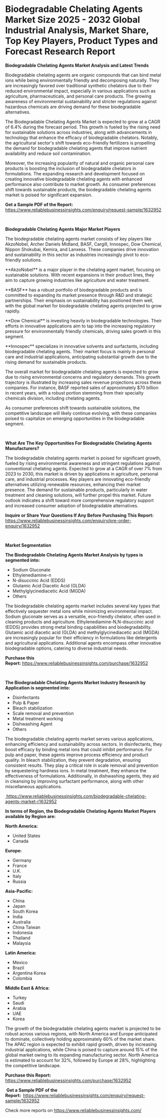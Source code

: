 <p><h1>Biodegradable Chelating Agents Market Size 2025 - 2032 Global Industrial Analysis, Market Share, Top Key Players, Product Types and Forecast Research Report</h1></p><p><strong>Biodegradable Chelating Agents Market Analysis and Latest Trends</strong></p>
<p><p>Biodegradable chelating agents are organic compounds that can bind metal ions while being environmentally friendly and decomposing naturally. They are increasingly favored over traditional synthetic chelators due to their reduced environmental impact, especially in various applications such as agriculture, pharmaceuticals, and personal care products. The growing awareness of environmental sustainability and stricter regulations against hazardous chemicals are driving demand for these biodegradable alternatives.</p><p>The Biodegradable Chelating Agents Market is expected to grow at a CAGR of 6.4% during the forecast period. This growth is fueled by the rising need for sustainable solutions across industries, along with advancements in technology that enhance the efficacy of biodegradable chelators. Notably, the agricultural sector's shift towards eco-friendly fertilizers is propelling the demand for biodegradable chelating agents that improve nutrient availability and reduce soil contamination.</p><p>Moreover, the increasing popularity of natural and organic personal care products is boosting the inclusion of biodegradable chelators in formulations. The expanding research and development focused on creating innovative biodegradable chelating agents with enhanced performance also contribute to market growth. As consumer preferences shift towards sustainable products, the biodegradable chelating agents market is poised for significant expansion.</p></p>
<p><strong>Get a Sample PDF of the Report:&nbsp;</strong> <a href="https://www.reliablebusinessinsights.com/enquiry/request-sample/1632952?utm_campaign=3384&utm_medium=2&utm_source=Github&utm_content=ia&utm_term=02042025&utm_id=biodegradable-chelating-agents">https://www.reliablebusinessinsights.com/enquiry/request-sample/1632952</a></p>
<p>&nbsp;</p>
<p><strong>Biodegradable Chelating Agents Major Market Players</strong></p>
<p><p>The biodegradable chelating agents market consists of key players like AkzoNobel, Archer Daniels Midland, BASF, Cargill, Innospec, Dow Chemical, Nippon Shokubai, Kemira, and Lanxess. These companies drive innovation and sustainability in this sector as industries increasingly pivot to eco-friendly solutions.</p><p>**AkzoNobel** is a major player in the chelating agent market, focusing on sustainable solutions. With recent expansions in their product lines, they aim to capture growing industries like agriculture and water treatment.</p><p>**BASF** has a robust portfolio of biodegradable products and is committed to expanding its market presence through R&D and strategic partnerships. Their emphasis on sustainability has positioned them well, with the global market for biodegradable chelating agents projected to grow rapidly.</p><p>**Dow Chemical** is investing heavily in biodegradable technologies. Their efforts in innovative applications aim to tap into the increasing regulatory pressure for environmentally friendly chemicals, driving sales growth in this segment.</p><p>**Innospec** specializes in innovative solvents and surfactants, including biodegradable chelating agents. Their market focus is mainly in personal care and industrial applications, anticipating substantial growth due to the rising demand for sustainable products.</p><p>The overall market for biodegradable chelating agents is expected to grow due to rising environmental concerns and regulatory demands. This growth trajectory is illustrated by increasing sales revenue projections across these companies. For instance, BASF reported sales of approximately $70 billion in recent years, with a robust portion stemming from their specialty chemicals division, including chelating agents.</p><p>As consumer preferences shift towards sustainable solutions, the competitive landscape will likely continue evolving, with these companies poised to capitalize on emerging opportunities in the biodegradable segment.</p></p>
<p>&nbsp;</p>
<p><strong>What Are The Key Opportunities For Biodegradable Chelating Agents Manufacturers?</strong></p>
<p><p>The biodegradable chelating agents market is poised for significant growth, fueled by rising environmental awareness and stringent regulations against conventional chelating agents. Expected to grow at a CAGR of over 7% from 2023 to 2030, this market is driven by applications in agriculture, personal care, and industrial processes. Key players are innovating eco-friendly alternatives utilizing renewable resources, enhancing their market presence. The demand for sustainable products, particularly in water treatment and cleaning solutions, will further propel this market. Future outlook indicates a shift toward more comprehensive regulatory support and increased consumer adoption of biodegradable alternatives.</p></p>
<p><strong>Inquire or Share Your Questions If Any Before Purchasing This Report:</strong> <a href="https://www.reliablebusinessinsights.com/enquiry/pre-order-enquiry/1632952?utm_campaign=3384&utm_medium=2&utm_source=Github&utm_content=ia&utm_term=02042025&utm_id=biodegradable-chelating-agents">https://www.reliablebusinessinsights.com/enquiry/pre-order-enquiry/1632952</a></p>
<p>&nbsp;</p>
<p><strong>Market Segmentation</strong></p>
<p><strong>The Biodegradable Chelating Agents Market Analysis by types is segmented into:</strong></p>
<p><ul><li>Sodium Gluconate</li><li>Ethylenediamine-n</li><li>N-disuccinic Acid (EDDS)</li><li>Glutamic Acid Diacetic Acid (GLDA)</li><li>Methylglycinediacetic Acid (MGDA)</li><li>Others</li></ul></p>
<p><p>The biodegradable chelating agents market includes several key types that effectively sequester metal ions while minimizing environmental impact. Sodium gluconate serves as a versatile, eco-friendly chelator, often used in cleaning products and agriculture. Ethylenediamine-N,N-disuccinic acid (EDDS) provides strong metal binding capabilities and biodegradability. Glutamic acid diacetic acid (GLDA) and methylglycinediacetic acid (MGDA) are increasingly popular for their efficiency in formulations like detergents and agricultural applications. Additional agents encompass other innovative biodegradable options, catering to diverse industrial needs.</p></p>
<p><strong>Purchase this Report:&nbsp;</strong><a href="https://www.reliablebusinessinsights.com/purchase/1632952?utm_campaign=3384&utm_medium=2&utm_source=Github&utm_content=ia&utm_term=02042025&utm_id=biodegradable-chelating-agents">https://www.reliablebusinessinsights.com/purchase/1632952</a></p>
<p>&nbsp;</p>
<p><strong>The Biodegradable Chelating Agents Market Industry Research by Application is segmented into:</strong></p>
<p><ul><li>Disinfectants</li><li>Pulp & Paper</li><li>Bleach stabilization</li><li>Scale removal and prevention</li><li>Metal treatment working</li><li>Dishwashing Agent</li><li>Others</li></ul></p>
<p><p>The biodegradable chelating agents market serves various applications, enhancing efficiency and sustainability across sectors. In disinfectants, they boost efficacy by binding metal ions that could inhibit performance. For pulp and paper, these agents improve process efficiency and product quality. In bleach stabilization, they prevent degradation, ensuring consistent results. They play a critical role in scale removal and prevention by sequestering hardness ions. In metal treatment, they enhance the effectiveness of formulations. Additionally, in dishwashing agents, they aid in cleansing by improving surfactant performance, along with other miscellaneous applications.</p></p>
<p><a href="https://www.reliablebusinessinsights.com/biodegradable-chelating-agents-market-r1632952?utm_campaign=3384&utm_medium=2&utm_source=Github&utm_content=ia&utm_term=02042025&utm_id=biodegradable-chelating-agents">&nbsp;https://www.reliablebusinessinsights.com/biodegradable-chelating-agents-market-r1632952</a></p>
<p><strong>In terms of Region, the Biodegradable Chelating Agents Market Players available by Region are:</strong></p>
<p>
    <p> <strong> North America: </strong>
        <ul>
            <li>United States</li>
            <li>Canada</li>
        </ul>
        </p> 
    <p> <strong> Europe: </strong>
        <ul>
            <li>Germany</li>
            <li>France</li>
            <li>U.K.</li>
            <li>Italy</li>
            <li>Russia</li>
        </ul>
        </p> 
    <p> <strong> Asia-Pacific: </strong>
        <ul>
            <li>China</li>
            <li>Japan</li>
            <li>South Korea</li>
            <li>India</li>
            <li>Australia</li>
            <li>China Taiwan</li>
            <li>Indonesia</li>
            <li>Thailand</li>
            <li>Malaysia</li>
        </ul>
        </p> 
    <p> <strong> Latin America: </strong>
        <ul>
            <li>Mexico</li>
            <li>Brazil</li>
            <li>Argentina Korea</li>
            <li>Colombia</li>
        </ul>
        </p> 
    <p> <strong> Middle East & Africa: </strong>
        <ul>
            <li>Turkey</li>
            <li>Saudi</li>
            <li>Arabia</li>
            <li>UAE</li>
            <li>Korea</li>
        </ul>
    </p>
    </p>
<p><p>The growth of the biodegradable chelating agents market is projected to be robust across various regions, with North America and Europe anticipated to dominate, collectively holding approximately 60% of the market share. The APAC region is expected to exhibit rapid growth, driven by increasing industrial applications, while China is poised to capture around 15% of the global market owing to its expanding manufacturing sector. North America is estimated to account for 32%, followed by Europe at 28%, highlighting the competitive landscape.</p></p>
<p><strong>Purchase this Report: </strong><a href="https://www.reliablebusinessinsights.com/purchase/1632952?utm_campaign=3384&utm_medium=2&utm_source=Github&utm_content=ia&utm_term=02042025&utm_id=biodegradable-chelating-agents">https://www.reliablebusinessinsights.com/purchase/1632952</a></p>
<p>&nbsp;<strong>Get a Sample PDF of the Report:&nbsp;&nbsp;</strong><a href="https://www.reliablebusinessinsights.com/enquiry/request-sample/1632952?utm_campaign=3384&utm_medium=2&utm_source=Github&utm_content=ia&utm_term=02042025&utm_id=biodegradable-chelating-agents">https://www.reliablebusinessinsights.com/enquiry/request-sample/1632952</a></p>
<p><strong></strong></p>
<p>Check more reports on <a href="https://www.reliablebusinessinsights.com/?utm_campaign=3384&utm_medium=2&utm_source=Github&utm_content=ia&utm_term=02042025&utm_id=biodegradable-chelating-agents">https://www.reliablebusinessinsights.com/</a></p>